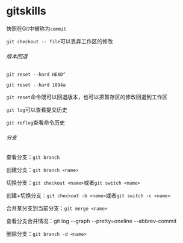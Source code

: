 # gitskills

快照在Git中被称为`commit`

`git checkout -- file`可以丢弃工作区的修改

###### 版本回退

`git reset --hard HEAD^`

`git reset --hard 1094a`

`git reset`命令既可以回退版本，也可以把暂存区的修改回退到工作区

`git log`可以查看提交历史

`git reflog`查看命令历史

###### 分支

查看分支：`git branch`

创建分支：`git branch <name>`

切换分支：`git checkout <name>`或者`git switch <name>`

创建+切换分支：`git checkout -b <name>`或者`git switch -c <name>`

合并某分支到当前分支：`git merge <name>`

查看分支合并情况：git log --graph --pretty=oneline --abbrev-commit

删除分支：`git branch -d <name>`





